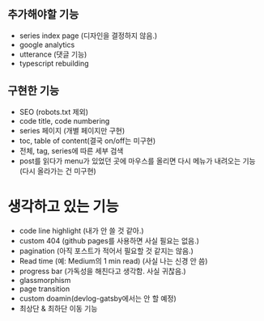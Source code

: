 ##  추가해야할 기능
*   series index page (디자인을 결정하지 않음.)
*   google analytics
*   utterance (댓글 기능)
*   typescript rebuilding

##  구현한 기능
*   SEO (robots.txt 제외)
*   code title, code numbering
*   series 페이지 (개별 페이지만 구현)
*   toc, table of content(결국 on/off는 미구현)
*   전체, tag, series에 따른 세부 검색
*   post를 읽다가 menu가 있었던 곳에 마우스를 올리면 다시 메뉴가 내려오는 기능 (다시 올라가는 건 미구현)

#   생각하고 있는 기능
*   code line highlight (내가 안 쓸 것 같아.)
*   custom 404 (github pages를 사용하면 사실 필요는 없음.)
*   pagination (아직 포스트가 적어서 필요할 것 같지는 않음.)
*   Read time (예: Medium의 1 min read) (사실 나는 신경 안 씀)
*   progress bar (가독성을 해친다고 생각함. 사실 귀찮음.)
*   glassmorphism
*   page transition
*   custom doamin(devlog-gatsby에서는 안 할 예정)
*   최상단 & 최하단 이동 기능
